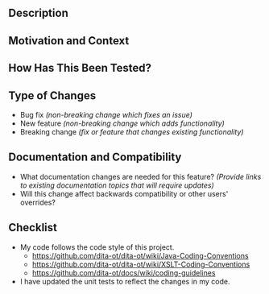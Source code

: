 ## Description
<!-- Describe your changes in detail. -->

## Motivation and Context
<!-- Why is this change required? What problem does it solve? -->
<!-- If it fixes an open issue, add a link to the issue number: Fixes #1234. -->

## How Has This Been Tested?
<!-- Include details of your testing environment, and the tests that you ran -->
<!-- to verify the effect your changes will have on other areas of the code. -->

## Type of Changes
<!-- What type of changes does your code introduce? -->
<!-- (Remove inapplicable items) -->

- Bug fix _(non-breaking change which fixes an issue)_
- New feature _(non-breaking change which adds functionality)_
- Breaking change _(fix or feature that changes existing functionality)_

## Documentation and Compatibility
<!-- Describe whether your changes require updates to docs or user plug-ins. -->

- What documentation changes are needed for this feature?
  _(Provide links to existing documentation topics that will require updates)_
- Will this change affect backwards compatibility or other users' overrides?

## Checklist
<!-- Verify the following points before submitting the pull request. -->

- My code follows the code style of this project.
    -  <https://github.com/dita-ot/dita-ot/wiki/Java-Coding-Conventions>
    -  <https://github.com/dita-ot/dita-ot/wiki/XSLT-Coding-Conventions>
    -  <https://github.com/dita-ot/docs/wiki/coding-guidelines>
- I have updated the unit tests to reflect the changes in my code.

<!--
Before submitting, check the Preview tab above to verify the XML markup appears
correctly and remember you can edit the description later to add information.
-->
